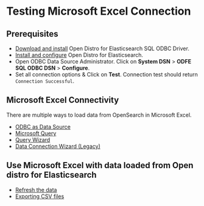 # Testing Microsoft Excel Connection

## Prerequisites
* [Download and install](../../README.md) Open Distro for Elasticsearch SQL ODBC Driver.
* [Install and configure](https://opendistro.github.io/for-elasticsearch-docs/docs/install/) Open Distro for Elasticsearch.
* Open ODBC Data Source Administrator. Click on **System DSN** > **ODFE SQL ODBC DSN** > **Configure**.
* Set all connection options & Click on **Test**. Connection test should return `Connection Successful`.

## Microsoft Excel Connectivity

There are multiple ways to load data from OpenSearch in Microsoft Excel.
* [ODBC as Data Source](odbc_data_source_connection.md)
* [Microsoft Query](microsoft_query_connection.md)
* [Query Wizard](query_wizard_connection.md)
* [Data Connection Wizard (Legacy)](data_connection_wizard.md)

## Use Microsoft Excel with data loaded from Open distro for Elasticsearch

* [Refresh the data](refresh_data.md)
* [Exporting CSV files](exporting_csv_files.md)

